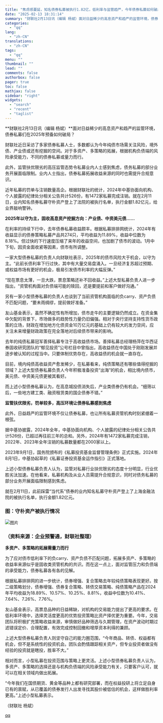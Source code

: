 ```yaml
---
title: "焦虑感蔓延，知名债券私募被执行1.82亿，低利率与监管趋严，今年债券私募如何破局？"
date: "2025-02-13 18:31:14"
summary: "财联社2月13日讯（编辑 杨斌）面对日益稀少的高息资产和趋严的监管环境，债券私募们在2025年预备如..."
categories:
  - "qq"
lang:
  - "zh-CN"
translations:
  - "zh-CN"
tags:
  - "qq"
menu: ""
thumbnail: ""
lead: ""
comments: false
authorbox: false
pager: true
toc: false
mathjax: false
sidebar: "right"
widgets:
  - "search"
  - "recent"
  - "taglist"
---
```


**财联社2月13日讯（编辑 杨斌）**面对日益稀少的高息资产和趋严的监管环境，债券私募们在2025年预备如何破局？

财联社近日采访了多家债券私募人士，多数都认为今年纯债市场需关注风险，境外债、产业债或还有挖掘的空间。对于多资产、多策略的拓展，根据机构负债端的风险承受能力，不同的债券私募或量力而行。

此外，监管扶优限劣的高压监管态势令私募业内人士感到焦虑，债务私募的部分业务开展面临限制。业内人士指出，债券私募拓展收益来源的同时也需提升合规意识。

近年私募的罚单与注销数量高企。根据财联社的统计，2024年中基协面向机构、个人披露的纪律处分相关公告共计526份，有1472家私募完成注销。就在2月11日，业内知名债券私募守朴资产登上了法院的被执行名单，执行金额1.82亿元，给业界敲响警钟。

**2025年以守为主，固收高息资产挖掘方向：产业债、中资美元债……**

在利率的持续下行中，去年债券私募收益颇丰。根据私募排排网统计，2024年有收益显示的债券策略私募产品共274只，平均收益为11.89%，收益中位数为8.18%。但过快的下行速度压缩了来年的收益空间，也加剧了债市的波动。1月中下旬，因资金面收紧等因素，债市有所调整。

一家大型债券私募的负责人向财联社表示，2025年的债市风险大于机会，以守为主。“此前长债利率下行过快，其中有大量交易盘涌入。一旦经济复苏超过预期、或权益市场有更好的机会，极易引发债市利率的大幅反弹。”

“现在票息太薄，一旦大跌，票息策略还补不回收益。”上述大型私募负责人进一步指出，“资管机构面对负债端可能的赎回，还是要提前和客户做好沟通。”

另有一家小型债券私募的负责人也谈到了当前资管机构面临的负carry、资产负债不匹配问题，“要未雨绸缪，提前做好准备。”

友山基金表示，虽然不确定性有所增加，债市走牛的主要逻辑仍然成立。在资金集中欠配的背景下，市场做多的趋势性力量仍旧偏强。相对于央行坚持支持性货币政策的立场，财政在增加地方化债资金10万亿元的基础上仍有较大的发力空间，应关注未来增量财政政策在完全落地对后续债市带来的影响。

去年的纯债私募冠军善择私募专注于高收益债市场。善择私募总经理杨萍在华西证券固收研究团队的“郁见投资”公号栏目中曾指出，高收益债在中国处于刚刚发展并逐步被认知的过程当中。只要体制优势存在，高收益债的机会就一直存在。

目前，境内纯债高收益资产愈发稀少，在私募看来，纯债策略还有哪些值得挖掘的领域？上述大型债券私募负责人今年积极准备投资“出海”的机会，相比境内债市，美元债、中资美元债更被其看好。

而上述小型债券私募认为，在高息城投债消失后，产业类债券仍有机会。“细筛以后，一些地方建工类、融资租赁类的国企债券不错。”

**监管扶优限劣，罚单较多，高压环境让债券私募感到焦虑**

此外，日益趋严的监管环境不仅让债券私募，也让所有私募资管机构时刻紧绷着一根弦。

据中基协披露，2024年全年，中基协面向机构、个人披露的纪律处分相关公告共计526份，已超过再往前三年的总和。另外，2024年有1472家私募完成注销，2022年、2023年全年注销的私募数量都在2000家以上。

2023年9月1日，国务院颁布的《私募投资基金监督管理条例》正式实施。2024年8月1日，中基协起草的《私募证券投资基金运作指引》正式落地。

上述小型债券私募负责人认为，监管对私募行业扶优限劣的态度十分明显，行业优胜劣汰加速。在他看来，私募机构及从业人员需提升合规意识，同时对债务私募的部分业务开展面临限制感到焦虑。

就在2月11日，此前踩雷“当代系”债券的业内知名私募守朴资产登上了上海金融法院的被执行名单，执行金额1.82亿元。

### 图：守朴资产被执行情况

![图片](https://inews.gtimg.com/om_bt/ODhSyaWIy6YLJf7T_HpqHxWQYjNUp3neaElYtNY_ghs54AA/641)

### （资料来源：企业预警通，财联社整理）

**多资产、多策略的拓展需量力而行**

为了应对债市低利率下的负carry、资产负债不匹配问题，拓展多资产、多策略的收益率来源似乎是固收类资管机构的共识。而在这一点上，面对监管压力和负债端的承受能力，债券私募各有各的见解。

根据私募排排网的进一步统计，债券增强、复合策略去年较纯债策略表现更好。按二级策略划分，债券增强、债券复合策略、转债交易策略、纯债策略产品在2024年平均收益为18.89%、10.57%、10.25%、8.81%，收益中位数为10.41%、7.64%、7.26%、7.76%。

友山基金表示，高票息品种的日益稀缺，对机构的交易能力提出了更高的要求。在低利率环境中，选择灵活度更高的优势投资策略比资产择优更为重要。今年，交易团队将积极扩充策略收益来源，审慎做好品种筛选与久期管理，在资产波动时期过滤错误定价、合理配置，有效完成控制回撤和增厚资本利得的兼顾。

上述大型债券私募负责人则坚守自己的能力圈范围，“今年商品、转债、权益都有机会，但不是系统性的投资机会。团队会酌情跟踪相关资产，但专业投资者做没有经验的投资就是瞎投，胜率不大。”

相对而言，小型私募在投资范围与策略上更灵活。上述小型债券私募负责人认为，多资产、多策略的选择还是与机构负债端的风险承受能力有关，只要客户认可，就可以在相关领域内做出拓展。

“今年我们在国债期货、黄金等品种上都有研究部署，而在权益投研上将立足自身已有的禀赋，从已覆盖的债券发行人出发寻找其股价被低估的机会，这样做胜利率更高。”上述小型私募表示。

（财联社 杨斌）

[qq](https://new.qq.com/rain/a/20250213A07DMR00)
